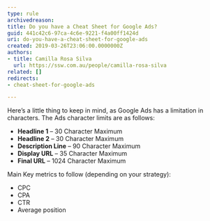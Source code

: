 ```yaml
---
type: rule
archivedreason: 
title: Do you have a Cheat Sheet for Google Ads?
guid: 441c42c6-97ca-4c6e-9221-f4a00ff1424d
uri: do-you-have-a-cheat-sheet-for-google-ads
created: 2019-03-26T23:06:00.0000000Z
authors:
- title: Camilla Rosa Silva
  url: https://ssw.com.au/people/camilla-rosa-silva
related: []
redirects:
- cheat-sheet-for-google-ads

---
```


Here’s a little thing to keep in mind, as Google Ads has a limitation in characters. The Ads character limits are as follows:

<!--endintro-->

* **Headline 1**  – 30 Character Maximum
* **Headline 2** – 30 Character Maximum
* **Description Line** – 90 Character Maximum
* **Display URL** – 35 Character Maximum
* **Final URL** – 1024 Character Maximum


Main Key metrics to follow (depending on your strategy):

* CPC
* CPA
* CTR
* Average position
